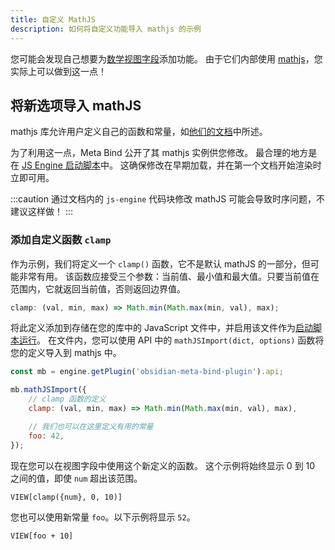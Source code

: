 ```yaml
---
title: 自定义 MathJS
description: 如何将自定义功能导入 mathjs 的示例
---
```


您可能会发现自己想要为[数学视图字段](/obsidian-meta-bind-plugin-docs/reference/viewfields/math/)添加功能。
由于它们内部使用 [mathjs](https://mathjs.org/)，您实际上可以做到这一点！

## 将新选项导入 mathJS

mathjs 库允许用户定义自己的函数和常量，如[他们的文档](https://mathjs.org/docs/core/extension.html)中所述。

为了利用这一点，Meta Bind 公开了其 mathjs 实例供您修改。
最合理的地方是在 [JS Engine 启动脚本](https://www.moritzjung.dev/obsidian-js-engine-plugin-docs/guides/startupscripts/)中。
这确保修改在早期加载，并在第一个文档开始渲染时立即可用。

:::caution
通过文档内的 `js-engine` 代码块修改 mathJS 可能会导致时序问题，不建议这样做！
:::

### 添加自定义函数 `clamp`

作为示例，我们将定义一个 `clamp()` 函数，它不是默认 mathJS 的一部分，但可能非常有用。
该函数应接受三个参数：当前值、最小值和最大值。只要当前值在范围内，它就返回当前值，否则返回边界值。

```js
clamp: (val, min, max) => Math.min(Math.max(min, val), max);
```

将此定义添加到存储在您的库中的 JavaScript 文件中，并启用该文件作为[启动脚本运行](https://www.moritzjung.dev/obsidian-js-engine-plugin-docs/guides/startupscripts/)。
在文件内，您可以使用 API 中的 `mathJSImport(dict, options)` 函数将您的定义导入到 mathjs 中。

```js
const mb = engine.getPlugin('obsidian-meta-bind-plugin').api;

mb.mathJSImport({
	// clamp 函数的定义
	clamp: (val, min, max) => Math.min(Math.max(min, val), max),

	// 我们也可以在这里定义有用的常量
	foo: 42,
});
```

现在您可以在视图字段中使用这个新定义的函数。
这个示例将始终显示 0 到 10 之间的值，即使 `num` 超出该范围。

```meta-bind
VIEW[clamp({num}, 0, 10)]
```

您也可以使用新常量 `foo`。以下示例将显示 `52`。

```meta-bind
VIEW[foo + 10]
```
